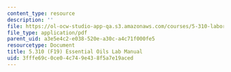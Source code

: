 ```yaml
---
content_type: resource
description: ''
file: https://ol-ocw-studio-app-qa.s3.amazonaws.com/courses/5-310-laboratory-chemistry-fall-2019/3fffe69c0ce04c749e438f5a7e19aced_MIT5_310F19_Lab3.pdf
file_type: application/pdf
parent_uid: a3e5e4c2-e038-520e-a30c-a4c71f000fe5
resourcetype: Document
title: 5.310 (F19) Essential Oils Lab Manual
uid: 3fffe69c-0ce0-4c74-9e43-8f5a7e19aced
---
```


